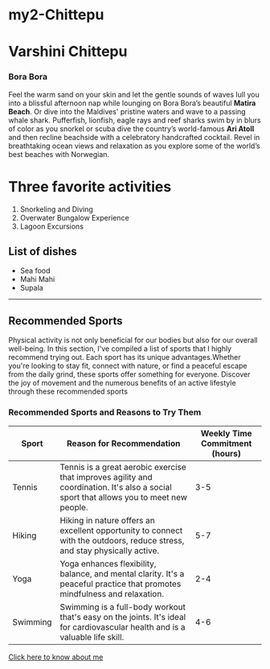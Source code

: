 # my2-Chittepu

# Varshini Chittepu

### Bora Bora

Feel the warm sand on your skin and let the gentle sounds of waves lull you into a blissful afternoon nap while lounging on Bora Bora’s beautiful **Matira Beach**. Or dive into the Maldives' pristine waters and wave to a passing whale shark. Pufferfish, lionfish, eagle rays and reef sharks swim by in blurs of color as you snorkel or scuba dive the country’s world-famous **Ari Atoll** and then recline beachside with a celebratory handcrafted cocktail. Revel in breathtaking ocean views and relaxation as you explore some of the world’s best beaches with Norwegian.

# Three favorite activities
1. Snorkeling and Diving
2. Overwater Bungalow Experience
3. Lagoon Excursions

## List of dishes
* Sea food
* Mahi Mahi
* Supala

______________________________________________________________________

## Recommended Sports

Physical activity is not only beneficial for our bodies but also for our overall well-being. In this section, I've compiled a list of sports that I highly recommend trying out. Each sport has its unique advantages.Whether you're looking to stay fit, connect with nature, or find a peaceful escape from the daily grind, these sports offer something for everyone. Discover the joy of movement and the numerous benefits of an active lifestyle through these recommended sports

 

### Recommended Sports and Reasons to Try Them

| Sport            | Reason for Recommendation                                | Weekly Time Commitment (hours) |
|------------------|----------------------------------------------------------|--------------------------------|
| Tennis           | Tennis is a great aerobic exercise that improves agility and coordination. It's also a social sport that allows you to meet new people. | 3-5                            |
| Hiking           | Hiking in nature offers an excellent opportunity to connect with the outdoors, reduce stress, and stay physically active. | 5-7                            |
| Yoga             | Yoga enhances flexibility, balance, and mental clarity. It's a peaceful practice that promotes mindfulness and relaxation. | 2-4                            |
| Swimming         | Swimming is a full-body workout that's easy on the joints. It's ideal for cardiovascular health and is a valuable life skill. | 4-6                            |
 

[Click here to know about me](MyStats.md)
